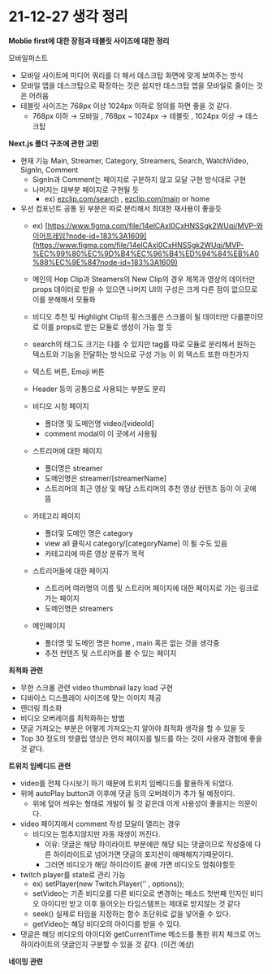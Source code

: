 # 21-12-27 생각 정리

**Moblie first에 대한 장점과 테블릿 사이즈에 대한 정리**

모바일퍼스트

- 모바일 사이트에 미디어 쿼리를 더 해서 데스크탑 화면에 맞게 보여주는 방식
- 모바일 앱을 데스크탑으로 확장하는 것은 쉽지만 데스크탑 앱을 모바일로 줄이는 것은 어려움
- 테블릿 사이즈는 768px 이상 1024px 이하로 정의를 하면 좋을 것 같다.
  - 768px 이하 → 모바일 , 768px ~ 1024px → 테블릿 , 1024px 이상 → 데스크탑

**Next.js 폴더 구조에 관한 고민**

- 현재 기능 Main, Streamer, Category, Streamers, Search, WatchVideo, SignIn, Comment
  - SignIn과 Comment는 페이지로 구분하지 않고 모달 구현 방식대로 구현
  - 나머지는 대부분 페이지로 구현될 듯
    - ex) [ezclip.com/search](http://ezclip.com/search) , [ezclip.com/main](http://ezclip.com/main) or home
- 우선 컴포넌트 공통 된 부분은 따로 분리해서 최대한 재사용이 좋을듯
  - ex) [https://www.figma.com/file/14elCAxI0CxHNSSgk2WUqj/MVP-와이어프레임?node-id=183%3A1609](https://www.figma.com/file/14elCAxI0CxHNSSgk2WUqj/MVP-%EC%99%80%EC%9D%B4%EC%96%B4%ED%94%84%EB%A0%88%EC%9E%84?node-id=183%3A1609)
  - 메인의 Hop Clip과 Steamers의 New Clip의 경우 제목과 영상의 데이터만 props 데이터로 받을 수 있으면 나머지 UI의 구성은 크게 다른 점이 없으므로 이를 분해해서 모듈화
  - 비디오 추천 및 Highlight Clip의 횡스크롤은 스크롤이 될 데이터만 다를뿐이므로 이를 props로 받는 모듈로 생성이 가능 할 듯
  - search의 태그도 크기는 다를 수 있지만 tag를 따로 모듈로 분리해서 원하는 텍스트와 기능을 전달하는 방식으로 구성 가능 이 외 텍스트 또한 마찬가지
  - 텍스트 버튼, Emoji 버튼
  - Header 등의 공통으로 사용되는 부분도 분리

  - 비디오 시청 페이지
    - 폴더명 및 도메인명 video/[videoId]
    - comment modal이 이 곳에서 사용됨
  - 스트리머에 대한 페이지
    - 폴더명은 streamer
    - 도메인명은 streamer/[streamerName]
    - 스트리머의 최근 영상 및 해당 스트리머의 추천 영상 컨텐츠 등이 이 곳에 뜸
  - 카테고리 페이지
    - 폴더및 도메인 명은 category
    - view all 클릭시 category/[categoryName] 이 될 수도 있음
    - 카테고리에 따른 영상 분류가 목적
  - 스트리머들에 대한 페이지
    - 스트리머 여러명의 이름 및 스트리머 페이지에 대한 페이지로 가는 링크로 가는 페이지
    - 도메인명은 streamers
  - 메인페이지
    - 폴더명 및 도메인 명은 home , main 혹은 없는 것을 생각중
    - 추천 컨텐츠 및 스트리머를 볼 수 있는 페이지

**최적화 관련**

- 무한 스크롤 관련 video thumbnail lazy load 구현
- 디바이스 디스플레이 사이즈에 맞는 이미지 제공
- 렌더링 최소화
- 비디오 오버레이를 최적화하는 방법
- 댓글 가져오는 부분은 어떻게 가져오는지 알아야 최적화 생각을 할 수 있을 듯
- Top 30 정도의 핫클립 영상은 먼저 페이지를 빌드를 하는 것이 사용자 경험에 좋을 것 같다.

**트위치 임베디드 관련**

- video를 전체 다시보기 하기 때문에 트위치 임베디드를 활용하게 되었다.
- 위에 autoPlay button과 이후에 댓글 등의 오버레이가 추가 될 예정이다.
  - 위에 덮어 씌우는 형태로 개발이 될 것 같은데 이게 사용성이 좋을지는 의문이다.
- video 페이지에서 comment 작성 모달이 열리는 경우
  - 비디오는 멈추지않지만 자동 재생이 꺼진다.
    - 이유: 댓글은 해당 하이라이트 부분에만 해당 되는 댓글이므로 작성중에 다른 하이라이트로 넘어가면 댓글의 포지션이 애매해지기때문이다.
    - 그러면 비디오가 해당 하이라이트 끝에 가면 비디오도 멈춰야할듯
- twitch player를 state로 관리 가능
  - ex) setPlayer(new Twitch.Player(’<divId>’ , options));
  - setVideo는 기존 비디오를 다른 비디오로 변경하는 메소드 첫번째 인자인 비디오 아이디만 받고 이후 들어오는 타임스탬프는 제대로 받지않는 것 같다
  - seek() 실제로 타임을 지정하는 함수 초단위로 값을 넣어줄 수 있다.
  - getVideo는 해당 비디오의 아이디를 받을 수 있다.
- 댓글은 해당 비디오의 아이디와 getCurrentTime 메소드를 통한 위치 체크로 어느 하이라이트의 댓글인지 구분할 수 있을 것 같다. (이건 예상)

**네이밍 관련**
